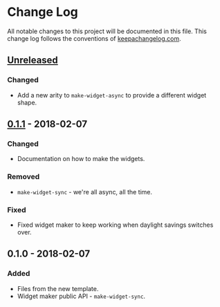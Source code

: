 # Change Log
All notable changes to this project will be documented in this file. This change log follows the conventions of [keepachangelog.com](http://keepachangelog.com/).

## [Unreleased]
### Changed
- Add a new arity to `make-widget-async` to provide a different widget shape.

## [0.1.1] - 2018-02-07
### Changed
- Documentation on how to make the widgets.

### Removed
- `make-widget-sync` - we're all async, all the time.

### Fixed
- Fixed widget maker to keep working when daylight savings switches over.

## 0.1.0 - 2018-02-07
### Added
- Files from the new template.
- Widget maker public API - `make-widget-sync`.

[Unreleased]: https://github.com/your-name/executable_salsixa/compare/0.1.1...HEAD
[0.1.1]: https://github.com/your-name/executable_salsixa/compare/0.1.0...0.1.1
